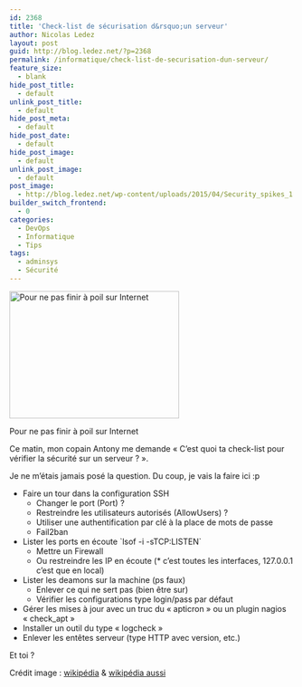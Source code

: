 ```yaml
---
id: 2368
title: 'Check-list de sécurisation d&rsquo;un serveur'
author: Nicolas Ledez
layout: post
guid: http://blog.ledez.net/?p=2368
permalink: /informatique/check-list-de-securisation-dun-serveur/
feature_size:
  - blank
hide_post_title:
  - default
unlink_post_title:
  - default
hide_post_meta:
  - default
hide_post_date:
  - default
hide_post_image:
  - default
unlink_post_image:
  - default
post_image:
  - http://blog.ledez.net/wp-content/uploads/2015/04/Security_spikes_1.jpg
builder_switch_frontend:
  - 0
categories:
  - DevOps
  - Informatique
  - Tips
tags:
  - adminsys
  - Sécurité
---
```

<div id="attachment_2373" style="width: 310px" class="wp-caption alignnone">
  <a href="http://blog.ledez.net/wp-content/uploads/2015/04/Flat-coated_Retriever_Molly.jpg"><img class="size-medium wp-image-2373" src="http://blog.ledez.net/wp-content/uploads/2015/04/Flat-coated_Retriever_Molly-300x225.jpg" alt="Pour ne pas finir à poil sur Internet" width="300" height="225" srcset="http://blog.ledez.net/wp-content/uploads/2015/04/Flat-coated_Retriever_Molly-300x225.jpg 300w, http://blog.ledez.net/wp-content/uploads/2015/04/Flat-coated_Retriever_Molly.jpg 800w" sizes="(max-width: 300px) 100vw, 300px" /></a>
  
  <p class="wp-caption-text">
    Pour ne pas finir à poil sur Internet
  </p>
</div>

Ce matin, mon copain Antony me demande &laquo;&nbsp;C&rsquo;est quoi ta check-list pour vérifier la sécurité sur un serveur ?&nbsp;&raquo;.

Je ne m&rsquo;étais jamais posé la question. Du coup, je vais la faire ici :p

<!--more-->

  * Faire un tour dans la configuration SSH 
      * Changer le port (Port) ?
      * Restreindre les utilisateurs autorisés (AllowUsers) ?
      * Utiliser une authentification par clé à la place de mots de passe
      * Fail2ban
  * Lister les ports en écoute \`lsof -i -sTCP:LISTEN\` 
      * Mettre un Firewall
      * Ou restreindre les IP en écoute (* c&rsquo;est toutes les interfaces, 127.0.0.1 c&rsquo;est que en local)
  * Lister les deamons sur la machine (ps faux) 
      * Enlever ce qui ne sert pas (bien être sur)
      * Vérifier les configurations type login/pass par défaut
  * Gérer les mises à jour avec un truc du &laquo;&nbsp;apticron&nbsp;&raquo; ou un plugin nagios &laquo;&nbsp;check_apt&nbsp;&raquo;
  * Installer un outil du type &laquo;&nbsp;logcheck&nbsp;&raquo;
  * Enlever les entêtes serveur (type HTTP avec version, etc.)

Et toi ?

Crédit image : [wikipédia][1] & [wikipédia aussi][2]

 [1]: http://en.wikipedia.org/wiki/Security#/media/File:Security_spikes_1.jpg
 [2]: http://commons.wikimedia.org/wiki/File:Flat-coated_Retriever_Molly.jpg
